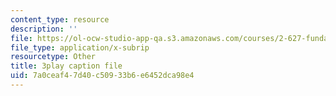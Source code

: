 ```yaml
---
content_type: resource
description: ''
file: https://ol-ocw-studio-app-qa.s3.amazonaws.com/courses/2-627-fundamentals-of-photovoltaics-fall-2013/7a0ceaf47d40c50933b6e6452dca98e4_LOVZE9WalRE.srt
file_type: application/x-subrip
resourcetype: Other
title: 3play caption file
uid: 7a0ceaf4-7d40-c509-33b6-e6452dca98e4
---
```

